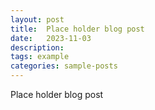```yaml
---
layout: post
title:  Place holder blog post
date:   2023-11-03
description: 
tags: example
categories: sample-posts
---
```


Place holder blog post
